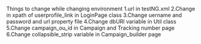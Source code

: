 Things to change while changing environment 
1.url in testNG.xml 
2.Change in xpath of userprofile_link in LoginPage class
3.Change uername and password and url property file
4.Change dbURl variable in Util class
5.Change campaign_ou_id in Campaign and Tracking number page
6.Change collapsible_strip variable in Campaign_builder page
